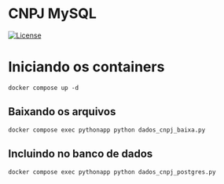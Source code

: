# CNPJ MySQL

[![License](https://img.shields.io/badge/license-MIT-green.svg)](https://opensource.org/licenses/MIT)


# Iniciando os containers
```docker compose up -d```

## Baixando os arquivos
```docker compose exec pythonapp python dados_cnpj_baixa.py```

## Incluindo no banco de dados
```docker compose exec pythonapp python dados_cnpj_postgres.py```
